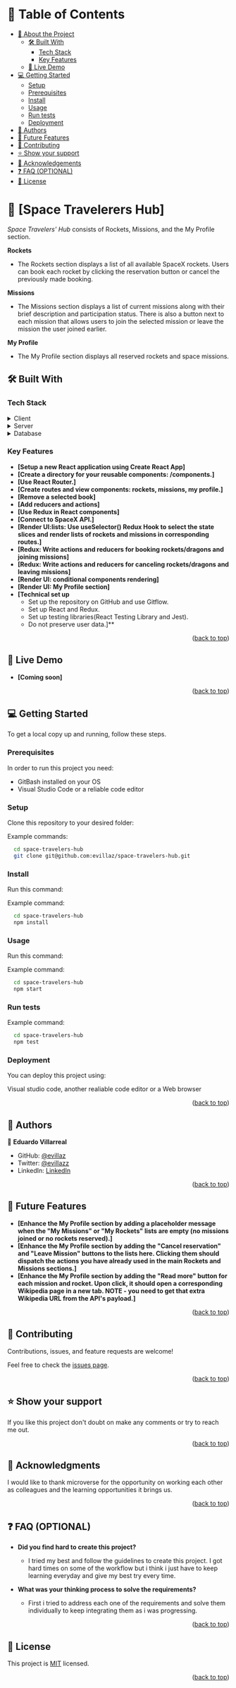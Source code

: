 <a name="readme-top"></a>

<!--
HOW TO USE:
This is an example of how you may give instructions on setting up your project locally.

Modify this file to match your project and remove sections that don't apply.

REQUIRED SECTIONS:
- Table of Contents
- About the Project
  - Built With
  - Live Demo
- Getting Started
- Authors
- Future Features
- Contributing
- Show your support
- Acknowledgements
- License

OPTIONAL SECTIONS:
- FAQ

After you're finished please remove all the comments and instructions!
-->

<!-- TABLE OF CONTENTS -->

# 📗 Table of Contents

- [📖 About the Project](#about-project)
  - [🛠 Built With](#built-with)
    - [Tech Stack](#tech-stack)
    - [Key Features](#key-features)
  - [🚀 Live Demo](#live-demo)
- [💻 Getting Started](#getting-started)
  - [Setup](#setup)
  - [Prerequisites](#prerequisites)
  - [Install](#install)
  - [Usage](#usage)
  - [Run tests](#run-tests)
  - [Deployment](#triangular_flag_on_post-deployment)
- [👥 Authors](#authors)
- [🔭 Future Features](#future-features)
- [🤝 Contributing](#contributing)
- [⭐️ Show your support](#support)
- [🙏 Acknowledgements](#acknowledgements)
- [❓ FAQ (OPTIONAL)](#faq)
- [📝 License](#license)

<!-- PROJECT DESCRIPTION -->

# 📖 [Space Travelerers Hub] <a name="about-project"></a>

*Space Travelers' Hub* consists of Rockets, Missions, and the My Profile section.

**Rockets**
- The Rockets section displays a list of all available SpaceX rockets. Users can book each rocket by clicking the reservation button or cancel the previously made booking. 

**Missions**
- The Missions section displays a list of current missions along with their brief description and participation status. There is also a button next to each mission that allows users to join the selected mission or leave the mission the user joined earlier.

**My Profile**
- The My Profile section displays all reserved rockets and space missions.

## 🛠 Built With <a name="built-with"></a>

### Tech Stack <a name="tech-stack"></a>

<details>
  <summary>Client</summary>
  <ul>
    <li><a href="">React</a></li>    
    <li><a href="">Redux</a></li>
    <li><a href="">JS</a></li>
  </ul>
</details>
<details>
  <summary>Server</summary>
  <ul>
    <li><a href="">React</a></li>
  </ul>
</details>

<details>
<summary>Database</summary>
  <ul>
    <li><a href="https://api.spacexdata.com"> SpaceX API</a></li>
  </ul>
</details>

<!-- Features -->

### Key Features <a name="key-features"></a>

- **[Setup a new React application using Create React App]**
- **[Create a directory for your reusable components: /components.]**
- **[Use React Router.]**
- **[Create routes and view components: rockets, missions, my profile.]**
- **[Remove a selected book]**
- **[Add reducers and actions]**
- **[Use Redux in React components]**
- **[Connect to SpaceX API.]**
- **[Render UI:lists: Use useSelector() Redux Hook to select the state slices and render lists of rockets and missions in corresponding routes.]**
- **[Redux: Write actions and reducers for booking rockets/dragons and joining missions]**
- **[Redux: Write actions and reducers for canceling rockets/dragons and leaving missions]**
- **[Render UI: conditional components rendering]**
- **[Render UI: My Profile section]**
- **[Technical set up**
  - Set up the repository on GitHub and use Gitflow.
  - Set up React and Redux.
  - Set up testing libraries(React Testing Library and Jest).
  - Do not preserve user data.]**

<p align="right">(<a href="#readme-top">back to top</a>)</p>

<!-- LIVE DEMO -->

## 🚀 Live Demo <a name="live-demo"></a>

- **[Coming soon]**

<p align="right">(<a href="#readme-top">back to top</a>)</p>

<!-- GETTING STARTED -->

## 💻 Getting Started <a name="getting-started"></a>

To get a local copy up and running, follow these steps.

### Prerequisites

In order to run this project you need:
- GitBash installed on your OS 
- Visual Studio Code or a reliable code editor

### Setup

Clone this repository to your desired folder:


Example commands:

```sh
  cd space-travelers-hub
  git clone git@github.com:evillaz/space-travelers-hub.git
```

### Install

Run this command: 

Example command:

```sh
  cd space-travelers-hub
  npm install
```


### Usage

Run this command: 

Example command:

```sh
  cd space-travelers-hub
  npm start
```


### Run tests

Example command:

```sh
  cd space-travelers-hub
  npm test
```

### Deployment


You can deploy this project using:

Visual studio code, another realiable code editor or a Web browser

<p align="right">(<a href="#readme-top">back to top</a>)</p>

<!-- AUTHORS -->

## 👥 Authors <a name="authors"></a>

👤 **Eduardo Villarreal**

- GitHub: [@evillaz](https://github.com/evillaz)
- Twitter: [@evillazz](https://twitter.com/evillazz)
- LinkedIn: [LinkedIn](https://linkedin.com/in/eduardo-villarreal-144a8925a)

<p align="right">(<a href="#readme-top">back to top</a>)</p>

<!-- FUTURE FEATURES -->

## 🔭 Future Features <a name="future-features"></a>

- **[Enhance the My Profile section by adding a placeholder message when the "My Missions" or "My Rockets" lists are empty (no missions joined or no rockets reserved).]**
- **[Enhance the My Profile section by adding the "Cancel reservation" and "Leave Mission" buttons to the lists here. Clicking them should dispatch the actions you have already used in the main Rockets and Missions sections.]**
- **[Enhance the My Profile section by adding the "Read more" button for each mission and rocket. Upon click, it should open a corresponding Wikipedia page in a new tab. NOTE - you need to get that extra Wikipedia URL from the API's payload.]**

<p align="right">(<a href="#readme-top">back to top</a>)</p>

<!-- CONTRIBUTING -->

## 🤝 Contributing <a name="contributing"></a>

Contributions, issues, and feature requests are welcome!

Feel free to check the [issues page](../../issues/).

<p align="right">(<a href="#readme-top">back to top</a>)</p>

<!-- SUPPORT -->

## ⭐️ Show your support <a name="support"></a>

If you like this project  don't doubt on make any comments or try to reach me out.

<p align="right">(<a href="#readme-top">back to top</a>)</p>

<!-- ACKNOWLEDGEMENTS -->

## 🙏 Acknowledgments <a name="acknowledgements"></a>

<!-- Give credit to everyone who inspired your codebase. -->

I would like to thank microverse for the opportunity on working each other as colleagues and the learning opportunities it brings us.

<p align="right">(<a href="#readme-top">back to top</a>)</p>

<!-- FAQ (optional) -->

## ❓ FAQ (OPTIONAL) <a name="faq"></a>

- **Did you find hard to create this project?**

  - I tried my best and follow the guidelines to create this project. I got hard times on some of the workflow but i think i just have to keep learning everyday and give my best try every time.

- **What was your thinking process to solve the requirements?**

  - First i tried to address each one of the requirements and solve them individually to keep integrating them as i was progressing.

<p align="right">(<a href="#readme-top">back to top</a>)</p>

<!-- LICENSE -->

## 📝 License <a name="license"></a>

This project is [MIT](/LICENSE.md) licensed.

<p align="right">(<a href="#readme-top">back to top</a>)</p>

